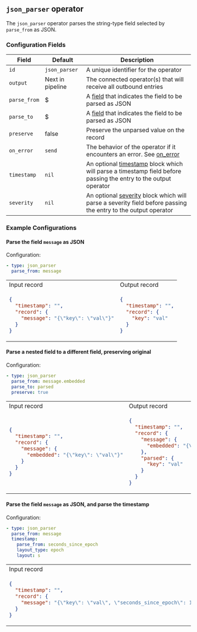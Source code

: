## `json_parser` operator

The `json_parser` operator parses the string-type field selected by `parse_from` as JSON.

### Configuration Fields

| Field        | Default          | Description                                                                                                                                |
| ---          | ---              | ---                                                                                                                                        |
| `id`         | `json_parser`    | A unique identifier for the operator                                                                                                       |
| `output`     | Next in pipeline | The connected operator(s) that will receive all outbound entries                                                                           |
| `parse_from` | $                | A [field](/docs/types/field.md) that indicates the field to be parsed as JSON                                                              |
| `parse_to`   | $                | A [field](/docs/types/field.md) that indicates the field to be parsed as JSON                                                              |
| `preserve`   | false            | Preserve the unparsed value on the record                                                                                                  |
| `on_error`   | `send`           | The behavior of the operator if it encounters an error. See [on_error](/docs/types/on_error.md)                                            |
| `timestamp`  | `nil`            | An optional [timestamp](/docs/types/timestamp.md) block which will parse a timestamp field before passing the entry to the output operator |
| `severity`   | `nil`            | An optional [severity](/docs/types/severity.md) block which will parse a severity field before passing the entry to the output operator    |


### Example Configurations


#### Parse the field `message` as JSON

Configuration:
```yaml
- type: json_parser
  parse_from: message
```

<table>
<tr><td> Input record </td> <td> Output record </td></tr>
<tr>
<td>

```json
{
  "timestamp": "",
  "record": {
    "message": "{\"key\": \"val\"}"
  }
}
```

</td>
<td>

```json
{
  "timestamp": "",
  "record": {
    "key": "val"
  }
}
```

</td>
</tr>
</table>

#### Parse a nested field to a different field, preserving original

Configuration:
```yaml
- type: json_parser
  parse_from: message.embedded
  parse_to: parsed
  preserve: true
```

<table>
<tr><td> Input record </td> <td> Output record </td></tr>
<tr>
<td>

```json
{
  "timestamp": "",
  "record": {
    "message": {
      "embedded": "{\"key\": \"val\"}"
    }
  }
}
```

</td>
<td>

```json
{
  "timestamp": "",
  "record": {
    "message": {
      "embedded": "{\"key\": \"val\"}"
    },
    "parsed": {
      "key": "val"
    }
  }
}
```

</td>
</tr>
</table>

#### Parse the field `message` as JSON, and parse the timestamp

Configuration:
```yaml
- type: json_parser
  parse_from: message
  timestamp:
    parse_from: seconds_since_epoch
    layout_type: epoch
    layout: s
```

<table>
<tr><td> Input record </td> <td> Output record </td></tr>
<tr>
<td>

```json
{
  "timestamp": "",
  "record": {
    "message": "{\"key\": \"val\", \"seconds_since_epoch\": 1136214245}"
  }
}
```

</td>
<td>

```json
{
  "timestamp": "2006-01-02T15:04:05-07:00",
  "record": {
    "key": "val"
  }
}
```

</td>
</tr>
</table>
